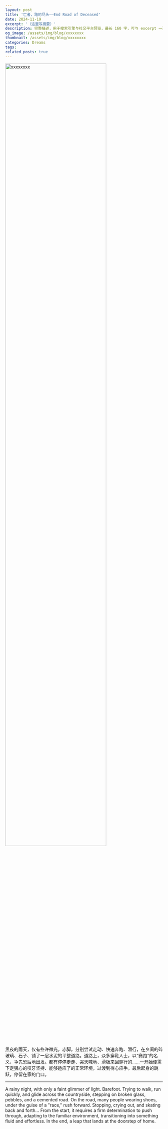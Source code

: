 ```yaml
---
layout: post
title: '亡者，路的尽头——End Road of Deceased'
date: 2024-11-19
excerpt: '（这里写摘要）'
description: 完整描述，用于搜索引擎与社交平台预览，最长 160 字，可与 excerpt 一致
og_image: /assets/img/blog/xxxxxxxx
thumbnail: /assets/img/blog/xxxxxxxx
categories: Dreams
tags: 
related_posts: true
---
```


<img src="/assets/img/blog/xxxxxxxx" style="width:80%;" alt="xxxxxxxx">

黑夜的雨天，仅有些许微光。赤脚。分别尝试走动、快速奔跑、滑行，在乡间的碎玻璃、石子、铺了一层水泥的平整道路。道路上，众多穿鞋人士，以“赛跑”的名义，争先恐后地出发。都有停停走走、哭天喊地、滑板来回穿行的……一开始便需下定狠心的咬牙坚持、能够适应了的正常环境，过渡到得心应手。最后起身的跳跃，停留在家的门口。

---

A rainy night, with only a faint glimmer of light. Barefoot. Trying to walk, run quickly, and glide across the countryside, stepping on broken glass, pebbles, and a cemented road. On the road, many people wearing shoes, under the guise of a "race," rush forward. Stopping, crying out, and skating back and forth… From the start, it requires a firm determination to push through, adapting to the familiar environment, transitioning into something fluid and effortless. In the end, a leap that lands at the doorstep of home.